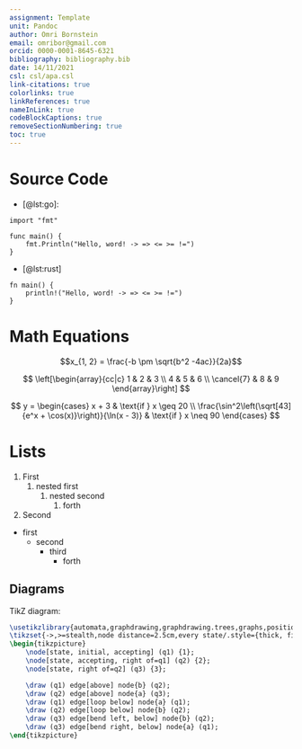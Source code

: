 ```yaml
---
assignment: Template
unit: Pandoc
author: Omri Bornstein
email: omribor@gmail.com
orcid: 0000-0001-8645-6321
bibliography: bibliography.bib
date: 14/11/2021
csl: csl/apa.csl
link-citations: true
colorlinks: true
linkReferences: true
nameInLink: true
codeBlockCaptions: true
removeSectionNumbering: true
toc: true
---
```

# Source Code
* [@lst:go]:
```{#lst:go .go caption="A Go code block"}
import "fmt"

func main() {
	fmt.Println("Hello, word! -> => <= >= !=")
}
```
* [@lst:rust]
```{#lst:rust .rs caption="A Rust code block"}
fn main() {
	println!("Hello, word! -> => <= >= !=")
}
```

# Math Equations
$$x_{1, 2} = \frac{-b \pm \sqrt{b^2 -4ac}}{2a}$$

$$
\left[\begin{array}{cc|c}
	1 & 2 & 3 \\
	4 & 5 & 6 \\
	\cancel{7} & 8 & 9
\end{array}\right]
$$

$$
y = \begin{cases}
	x + 3 & \text{if } x \geq 20 \\
	\frac{\sin^2\left(\sqrt[43]{e^x + \cos(x)}\right)}{\ln(x - 3)} & \text{if } x \neq 90
\end{cases}
$$

# Lists
1. First
	1. nested first
		1. nested second
			1. forth
2. Second

* first
	* second
		* third
			* forth

## Diagrams
TikZ diagram:

```{.tikz caption="Finite Automaton that accepts only those words that **do not** end in $ba$"}
\usetikzlibrary{automata,graphdrawing,graphdrawing.trees,graphs,positioning,arrows}
\tikzset{->,>=stealth,node distance=2.5cm,every state/.style={thick, fill=gray!10},initial text=$ $}
\begin{tikzpicture}
	\node[state, initial, accepting] (q1) {1};
	\node[state, accepting, right of=q1] (q2) {2};
	\node[state, right of=q2] (q3) {3};

	\draw (q1) edge[above] node{b} (q2);
	\draw (q2) edge[above] node{a} (q3);
	\draw (q1) edge[loop below] node{a} (q1);
	\draw (q2) edge[loop below] node{b} (q2);
	\draw (q3) edge[bend left, below] node{b} (q2);
	\draw (q3) edge[bend right, below] node{a} (q1);
\end{tikzpicture}
```

